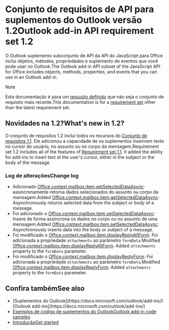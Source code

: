# <a name="outlook-add-in-api-requirement-set-12"></a><span data-ttu-id="90ad2-101">Conjunto de requisitos de API para suplementos do Outlook versão 1.2</span><span class="sxs-lookup"><span data-stu-id="90ad2-101">Outlook add-in API requirement set 1.2</span></span>

<span data-ttu-id="90ad2-102">O Outlook suplemento subconjunto de API da API do JavaScript para Office inclui objetos, métodos, propriedades e suplemento de eventos que você pode usar no Outlook.</span><span class="sxs-lookup"><span data-stu-id="90ad2-102">The Outlook add-in API subset of the JavaScript API for Office includes objects, methods, properties, and events that you can use in an Outlook add-in.</span></span>

> [!NOTE]
> <span data-ttu-id="90ad2-103">Esta documentação é para um [requisito definido](/javascript/office/requirement-sets/outlook-api-requirement-sets) que não seja o conjunto de requisito mais recente.</span><span class="sxs-lookup"><span data-stu-id="90ad2-103">This documentation is for a [requirement set](/javascript/office/requirement-sets/outlook-api-requirement-sets) other than the latest requirement set.</span></span> 

## <a name="whats-new-in-12"></a><span data-ttu-id="90ad2-104">Novidades na 1.2?</span><span class="sxs-lookup"><span data-stu-id="90ad2-104">What's new in 1.2?</span></span>

<span data-ttu-id="90ad2-p101">O conjunto de requisitos 1.2 inclui todos os recursos do [Conjunto de requisitos 1.1](../requirement-set-1.1/outlook-requirement-set-1.1.md). Ele adicionou a capacidade de os suplementos inserirem texto no cursor do usuário, no assunto ou no corpo da mensagem.</span><span class="sxs-lookup"><span data-stu-id="90ad2-p101">Requirement set 1.2 includes all of the features of [Requirement set 1.1](../requirement-set-1.1/outlook-requirement-set-1.1.md). It added the ability for add-ins to insert text at the user's cursor, either in the subject or the body of the message.</span></span>

### <a name="change-log"></a><span data-ttu-id="90ad2-107">Log de alterações</span><span class="sxs-lookup"><span data-stu-id="90ad2-107">Change log</span></span>

- <span data-ttu-id="90ad2-108">Adicionado [Office.context.mailbox.item.getSelectedDataAsync](office.context.mailbox.item.md#getselecteddataasynccoerciontype-options-callback--string): assincronamente retorna dados selecionados do assunto ou corpo da mensagem.</span><span class="sxs-lookup"><span data-stu-id="90ad2-108">Added [Office.context.mailbox.item.getSelectedDataAsync](office.context.mailbox.item.md#getselecteddataasynccoerciontype-options-callback--string): Asynchronously returns selected data from the subject or body of a message.</span></span>
- <span data-ttu-id="90ad2-109">Foi adicionado o [Office.context.mailbox.item.setSelectedDataAsync](office.context.mailbox.item.md#setselecteddataasyncdata-options-callback): Insere de forma assíncrona os dados no corpo ou no assunto de uma mensagem.</span><span class="sxs-lookup"><span data-stu-id="90ad2-109">Added [Office.context.mailbox.item.setSelectedDataAsync](office.context.mailbox.item.md#setselecteddataasyncdata-options-callback): Asynchronously inserts data into the body or subject of a message.</span></span>
- <span data-ttu-id="90ad2-110">Foi modificado o [Office.context.mailbox.item.displayReplyAllForm](office.context.mailbox.item.md#displayreplyallformformdata): Foi adicionada a propriedade `attachments` ao parâmetro `formData`.</span><span class="sxs-lookup"><span data-stu-id="90ad2-110">Modified [Office.context.mailbox.item.displayReplyAllForm](office.context.mailbox.item.md#displayreplyallformformdata): Added `attachments` property to the `formData` parameter.</span></span>
- <span data-ttu-id="90ad2-111">Foi modificado o [Office.context.mailbox.item.displayReplyForm](office.context.mailbox.item.md#displayreplyformformdata): Foi adicionada a propriedade `attachments` ao parâmetro `formData`.</span><span class="sxs-lookup"><span data-stu-id="90ad2-111">Modified [Office.context.mailbox.item.displayReplyForm](office.context.mailbox.item.md#displayreplyformformdata): Added `attachments` property to the `formData` parameter.</span></span>

## <a name="see-also"></a><span data-ttu-id="90ad2-112">Confira também</span><span class="sxs-lookup"><span data-stu-id="90ad2-112">See also</span></span>

- <span data-ttu-id="90ad2-113">
  [Suplementos do Outlook](https://docs.microsoft.com/outlook/add-ins/)</span><span class="sxs-lookup"><span data-stu-id="90ad2-113">[Outlook add-ins](https://docs.microsoft.com/outlook/add-ins/)</span></span>
- [<span data-ttu-id="90ad2-114">Exemplos de código de suplementos do Outlook</span><span class="sxs-lookup"><span data-stu-id="90ad2-114">Outlook add-in code samples</span></span>](https://developer.microsoft.com/outlook/gallery/?filterBy=Outlook,Samples,Add-ins)
- [<span data-ttu-id="90ad2-115">Introdução</span><span class="sxs-lookup"><span data-stu-id="90ad2-115">Get started</span></span>](https://docs.microsoft.com/outlook/add-ins/quick-start)